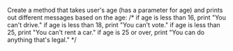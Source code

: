    Create a method that takes user's age (has a parameter for age) and prints out different messages based on the age:
       /*
        if age is less than 16, print "You can't drive."
        if age is less than 18, print "You can't vote."
        if age is less than 25, print "You can't rent a car."
        if age is 25 or over, print "You can do anything that's legal."
       */
